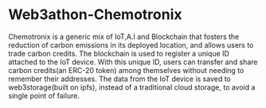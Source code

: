 # Web3athon-Chemotronix
Chemotronix is a generic mix of IoT,A.I and Blockchain that fosters the reduction of carbon emissions in its deployed location, and allows users to trade carbon credits. 
The blockchain is used to register a unique ID attached to the IoT device. With this unique ID, users can transfer and share carbon credits(an ERC-20 token) among themselves without needing to remember their addresses.
The data from the IoT device is saved to web3storage(built on ipfs), instead of a traditional cloud storage, to avoid a single point of failure.
